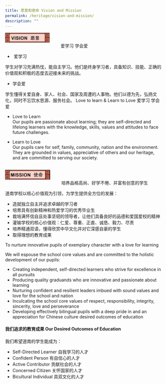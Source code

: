 ```yaml
---
title: 愿景和使命 Vision and Mission
permalink: /heritage/vision-and-mission/
description: ""
---
```

<div>
<div style="float: left">
<img src="/images/vision_header_1.jpg" 
     style="width:80%">
</div>
<div>
</div>
</div>

<br>

爱学习 学会爱

  

*    爱学习

学生对学习充满热忱，能自主学习。他们是终身学习者，具备知识、技能、正确的价值观和积极的态度去迎接未来的挑战。

  

*   学会爱

学生懂得关爱自身、家人、社会、国家及周遭的人事物。他们以德为先，弘扬文化，同时不忘饮水思源、服务社会。
Love to learn & Learn to Love 爱学习 学会爱

* Love to Learn <br>
Our pupils are passionate about learning; they are self-directed and lifelong learners with the knowledge, skills, values and attitudes to face future challenges.

* Learn to Love <br>
Our pupils care for self, family, community, nation and the environment. They are grounded in values, appreciative of others and our heritage, and are committed to serving our society.

<br>

<div>
<div style="float: left">
<img src="/images/vision_header_2.jpg" 
     style="width:80%">
</div>
<div>
</div>
</div>

<br>

培养品格高尚、好学不倦、并富有创意的学生

  

道南学校以核心价值观为引领，为学生提供全方位的发展：

  

*   造就独立自主并追求卓越的学习者
*   培育具有创新精神和热爱学习的优秀毕业生
*   栽培满怀信自且处事坚韧的领导者，让他们具备良好的品德和爱国爱校的精神
*   灌输学校的核心价值观：仁爱、尊重、正直、诚恳、毅力、尽责
*   培养精通双语，懂得欣赏中华文化并对它深感自豪的学生
*   取得理想的教育成果

To nurture innovative pupils of exemplary character with a love for learning


We will espouse the school core values and are committed to the holistic development of our pupils:

* Creating independent, self-directed learners who strive for excellence in all pursuits
* Producing quality graduands who are innovative and passionate about learning
* Nurturing confident and resilient leaders imbued with sound values and love for the school and nation
* Inculcating the school core values of respect, responsibility, integrity, sincerity, love and perseverance
* Developing effectively bilingual pupils with a deep pride in and an appreciation for Chinese culture desired outcomes of education



#### 我们追求的教育成果 Our Desired Outcomes of Education
####
我们希望道南的学生能成为：
* Self-Directed Learner 自我学习的人才
* Confident Person 有自信心的人才
* Active Contributor 贡献社会的人才
* Concerned Citizen 关怀国家的人才
* Bicultural Individual 具双文化的人才